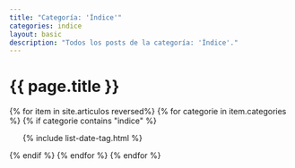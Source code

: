 ```yaml
---
title: "Categoría: 'Índice'"
categories: indice
layout: basic
description: "Todos los posts de la categoría: 'Índice'."
---
```


<h1>{{ page.title }}</h1>

{% for item in site.articulos reversed%}
{% for categorie in item.categories %}
{% if categorie contains "indice" %}
<ul>
    {% include list-date-tag.html %}
</ul>
{% endif %}
{% endfor %}
{% endfor %}
